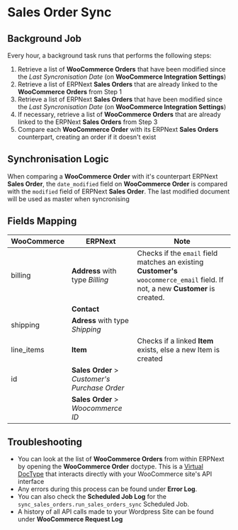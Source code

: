 # Sales Order Sync

## Background Job

Every hour, a background task runs that performs the following steps:
1. Retrieve a list of **WooCommerce Orders** that have been modified since the *Last Syncronisation Date* (on **WooCommerce Integration Settings**) 
2. Retrieve a list of ERPNext **Sales Orders** that are already linked to the **WooCommerce Orders** from Step 1
3. Retrieve a list of ERPNext **Sales Orders** that have been modified since the *Last Syncronisation Date* (on **WooCommerce Integration Settings**)
4. If necessary, retrieve a list of **WooCommerce Orders** that are already linked to the ERPNext **Sales Orders** from Step 3
5. Compare each **WooCommerce Order** with its ERPNext **Sales Orders** counterpart, creating an order if it doesn't exist

## Synchronisation Logic
When comparing a **WooCommerce Order** with it's counterpart ERPNext **Sales Order**, the `date_modified` field on **WooCommerce Order** is compared with the `modified` field of ERPNext **Sales Order**. The last modified document will be used as master when syncronising

## Fields Mapping

| WooCommerce | ERPNext                                       | Note                                                                                                                             |
| ----------- | --------------------------------------------- | -------------------------------------------------------------------------------------------------------------------------------- |
| billing     | **Address** with type *Billing*               | Checks if the `email` field matches an existing **Customer's** `woocommerce_email` field. If not, a new **Customer** is created. |
|             | **Contact**                                   |                                                                                                                                  |
| shipping    | **Adress** with type *Shipping*               |                                                                                                                                  |
| line_items  | **Item**                                      | Checks if a linked **Item** exists, else a new Item is created                                                                   |
| id          | **Sales Order** > *Customer's Purchase Order* |                                                                                                                                  |
|             | **Sales Order** > *Woocommerce ID*            |                                                                                                                                  |


## Troubleshooting
- You can look at the list of **WooCommerce Orders** from within ERPNext by opening the **WooCommerce Order** doctype. This is a [Virtual DocType](https://frappeframework.com/docs/v15/user/en/basics/doctypes/virtual-doctype) that interacts directly with your WooCommerce site's API interface
- Any errors during this process can be found under **Error Log**.
- You can also check the **Scheduled Job Log** for the `sync_sales_orders.run_sales_orders_sync` Scheduled Job.
- A history of all API calls made to your Wordpress Site can be found under **WooCommerce Request Log**

